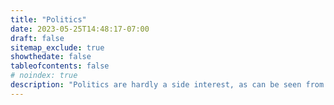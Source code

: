 ```yaml
---
title: "Politics"
date: 2023-05-25T14:48:17-07:00
draft: false
sitemap_exclude: true
showthedate: false
tableofcontents: false
# noindex: true
description: "Politics are hardly a side interest, as can be seen from the articles collected here. I first indulged my taste for [politics](/politics/) **and current affairs at Oxford at the** [Oxford Union Society](http://www.oxford-union.org/), and then as a student in Paris, where I was President of [Conférence Olivaint](http://en.wikipedia.org/wiki/Conférence_Olivaint)."
---
```

